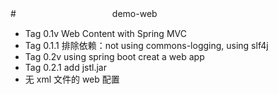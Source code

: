 #　　　　　　　　　　　demo-web
* Tag 0.1v Web Content with Spring MVC
* Tag 0.1.1 排除依赖：not using commons-logging, using slf4j
* Tag 0.2v using spring boot creat a web app
* Tag 0.2.1 add jstl.jar
* 无 xml 文件的 web 配置